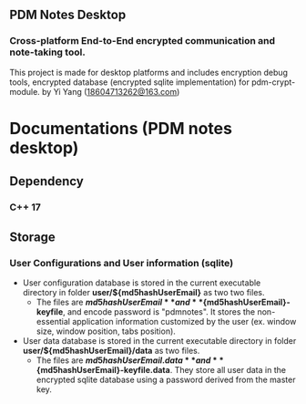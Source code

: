 ## PDM Notes Desktop
### Cross-platform End-to-End encrypted communication and note-taking tool.
This project is made for desktop platforms and includes encryption debug tools, encrypted
database (encrypted sqlite implementation) for pdm-crypt-module. 
by Yi Yang (18604713262@163.com)

# Documentations (PDM notes desktop)
## Dependency
### C++ 17

## Storage
### User Configurations and User information (sqlite)
- User configuration database is stored in the current executable directory in folder **user/${md5hashUserEmail}** as two two files.
    - The files are **${md5hashUserEmail}** and **${md5hashUserEmail}-keyfile**, and encode password is "pdmnotes". It stores the non-essential application information customized by the user (ex. window size, window position, tabs position).
- User data database is stored in the current executable directory in folder **user/${md5hashUserEmail}/data** as two files.
    - The files are **${md5hashUserEmail}.data** and **${md5hashUserEmail}-keyfile.data**. They store all user data in the encrypted sqlite database using a password derived from the master key. 
